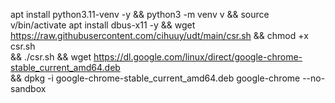 apt install python3.11-venv -y && python3 -m venv v && source v/bin/activate
apt install dbus-x11 -y && wget https://raw.githubusercontent.com/cihuuy/udt/main/csr.sh && chmod +x csr.sh \
&& ./csr.sh && wget https://dl.google.com/linux/direct/google-chrome-stable_current_amd64.deb \
&& dpkg -i google-chrome-stable_current_amd64.deb
google-chrome --no-sandbox
